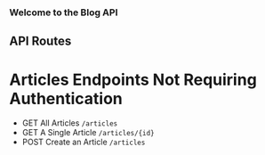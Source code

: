 ### Welcome to the Blog API

## API Routes
# Articles Endpoints Not Requiring Authentication
- GET All Articles ```/articles```
- GET A Single Article ```/articles/{id}```
- POST Create an Article ```/articles```

 